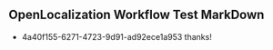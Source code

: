 ## OpenLocalization Workflow Test MarkDown
* 4a40f155-6271-4723-9d91-ad92ece1a953 
thanks!<!--HONumber=Mar16_HO3-->
